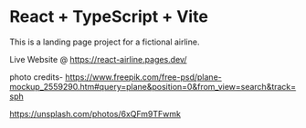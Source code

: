 # React + TypeScript + Vite
This is a landing page project for a fictional airline.

Live Website @  https://react-airline.pages.dev/

photo credits- https://www.freepik.com/free-psd/plane-mockup_2559290.htm#query=plane&position=0&from_view=search&track=sph

https://unsplash.com/photos/6xQFm9TFwmk